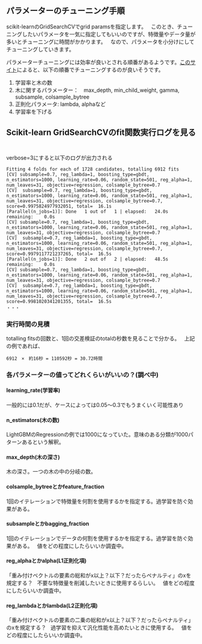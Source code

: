 ## パラメーターのチューニング手順  
scikit-learnのGridSearchCVでgrid paramsを指定します。  
このとき、チューニングしたいパラメータを一気に指定してもいいのですが、特徴量やデータ量が多いとチューニングに時間がかかります。  
なので、パラメータを小分けにしてチューニングしていきます。  

パラメーターチューニングには効率が良いとされる順番があるようです。[このサイト](http://kamonohashiperry.com/archives/209)によると、以下の順番でチューニングするのが良いそうです。  

1. 学習率と木の数  
2. 木に関するパラメーター：　max_depth, min_child_weight, gamma, subsample, colsample_bytree
3. 正則化パラメータ: lambda, alphaなど  
4. 学習率を下げる  

## Scikit-learn GridSearchCVのfit関数実行ログを見る  
verbose=3にすると以下のログが出力される
```
Fitting 4 folds for each of 1728 candidates, totalling 6912 fits
[CV] subsample=0.7, reg_lambda=1, boosting_type=gbdt, n_estimators=1000, learning_rate=0.06, random_state=501, reg_alpha=1, num_leaves=31, objective=regression, colsample_bytree=0.7 
[CV]  subsample=0.7, reg_lambda=1, boosting_type=gbdt, n_estimators=1000, learning_rate=0.06, random_state=501, reg_alpha=1, num_leaves=31, objective=regression, colsample_bytree=0.7, score=0.9975824977932051, total=  16.1s
[Parallel(n_jobs=1)]: Done   1 out of   1 | elapsed:   24.0s remaining:    0.0s
[CV] subsample=0.7, reg_lambda=1, boosting_type=gbdt, n_estimators=1000, learning_rate=0.06, random_state=501, reg_alpha=1, num_leaves=31, objective=regression, colsample_bytree=0.7 
[CV]  subsample=0.7, reg_lambda=1, boosting_type=gbdt, n_estimators=1000, learning_rate=0.06, random_state=501, reg_alpha=1, num_leaves=31, objective=regression, colsample_bytree=0.7, score=0.9979117721237265, total=  16.5s
[Parallel(n_jobs=1)]: Done   2 out of   2 | elapsed:   48.5s remaining:    0.0s
[CV] subsample=0.7, reg_lambda=1, boosting_type=gbdt, n_estimators=1000, learning_rate=0.06, random_state=501, reg_alpha=1, num_leaves=31, objective=regression, colsample_bytree=0.7 
[CV]  subsample=0.7, reg_lambda=1, boosting_type=gbdt, n_estimators=1000, learning_rate=0.06, random_state=501, reg_alpha=1, num_leaves=31, objective=regression, colsample_bytree=0.7, score=0.9981020341201355, total=  16.5s
・・・
```
### 実行時間の見積  
totalling fitsの回数と、1回の交差検証のtotalの秒数を見ることで分かる。  
上記の例であれば、
```
6912　×　約16秒 = 110592秒 = 30.72時間  
```

### 各パラメーターの値ってどれくらいがいいの？(調べ中)  
#### learning_rate(学習率)  
一般的には0.1だが、ケースによっては0.05〜0.3でもうまくいく可能性あり  

#### n_estimators(木の数)  
LightGBMのRegressionの例では1000になっていた。意味のある分類が1000パターンあるという解釈。  

#### max_depth(木の深さ)  
木の深さ。一つの木の中の分岐の数。  

#### colsample_bytreeとかfeature_fraction  
1回のイテレーションで特徴量を何割を使用するかを指定する。過学習を防ぐ効果がある。  

#### subsampleとかbagging_fraction  
1回のイテレーションでデータの何割を使用するかを指定する。過学習を防ぐ効果がある。  
値をどの程度にしたらいいか調査中。

#### reg_alphaとかalpha(L1正則化項)  
「重み付けベクトルの要素の総和がx以上？以下？だったらペナルティ」のxを規定する？  
不要な特徴量を削減したいときに使用するらしい。  
値をどの程度にしたらいいか調査中。  

#### reg_lambdaとかlambda(L2正則化項)  
「重み付けベクトルの要素の二乗の総和がx以上？以下？だったらペナルティ」のxを規定する？  
過学習を抑えて汎化性能を高めたいときに使用する。  
値をどの程度にしたらいいか調査中。  

  










